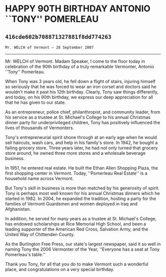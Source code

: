# HAPPY 90TH BIRTHDAY ANTONIO ``TONY'' POMERLEAU
## `416cde602b708871327881f8dd774263`
`Mr. WELCH of Vermont — 28 September 2007`

---


Mr. WELCH of Vermont. Madam Speaker, I come to the floor today in 
celebration of the 90th birthday of a truly remarkable Vermonter, 
Antonio ''Tony'' Pomerleau.

When Tony was 3 years old, he fell down a flight of stairs, injuring 
himself so seriously that he was forced to wear an iron corset and 
doctors said he wouldn't make it past his 12th birthday. Clearly, Tony 
saw things differently, and today, on his 90th birthday, we express our 
deep appreciation for all that he has given to our state.

As an entrepreneur, police chief, philanthropist, and community 
leader, from his service as a trustee at St. Michael's College to his 
annual Christmas dinner party for underprivileged children, Tony has 
positively influenced the lives of thousands of Vermonters.

Tony's entrepreneurial spirit shone through at an early age when he 
would sell haircuts, wash cars, and help in his family's store. In 
1942, he bought a failing grocery store. Three years later, he had not 
only turned that grocery store around, he owned three more stores and a 
wholesale beverage business.

In 1951, he entered real estate. He built the Ethan Allen Shopping 
Plaza, the first shopping center in Vermont. Today, ''Pomerleau Real 
Estate'' is a household name across Vermont.

But Tony's skill in business is more than matched by his generosity 
of spirit. Tony is perhaps most well known for his annual Christmas 
dinners which he started in 1982. In 2004, he expanded the tradition, 
hosting a party for the families of Vermont Guardsmen and women 
deployed in Iraq and Afghanistan.

In addition, he served for many years as a trustee at St. Michael's 
College, has endowed scholarships at Rice Memorial High School, and 
been a leading supporter of the American Red Cross, Salvation Army, and 
the United Way of Chittenden County.

As the Burlington Free Press, our state's largest newspaper, said it 
so well in naming Tony the 2006 Vermonter of the Year, ''Everyone has a 
seat at Tony Pomerleau's table.''

Thank you Tony, for all that you do to make Vermont such a wonderful 
place, and congratulations on a very special birthday.
